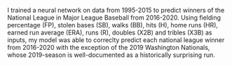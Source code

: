 I trained a neural network on data from 1995-2015 to predict winners of the National League in Major League Baseball from 2016-2020. Using fielding percentage (FP), stolen bases (SB), walks (BB), hits (H), home runs (HR), earned run average (ERA), runs (R), doubles (X2B) and tribles (X3B) as inputs, my model was able to correclty predict each national league winner from 2016-2020 with the exception of the 2019 Washington Nationals, whose 2019-season is well-documented as a historically surprising run.
